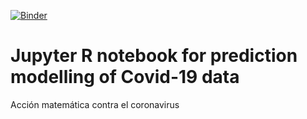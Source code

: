[![Binder](https://mybinder.org/badge_logo.svg)](https://mybinder.org/v2/gh/ULL-STAT/covid19_model/master?filepath=Predictive_model_Covid19_2.ipynb)

Jupyter R notebook for prediction modelling of Covid-19 data
======================================================
Acción matemática contra el coronavirus
